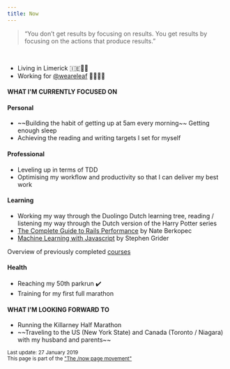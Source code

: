 ```yaml
---
title: Now
---
```


> “You don’t get results by focusing on results. You get results by focusing on the actions that produce results.”

<br/>

<ul class="disc">
  <li>Living in Limerick 🇮🇪🐑🍻</li>
  <li>Working for <a href="http://weareleaf.com" target="_blank">@weareleaf</a> 👩🏼‍💻🌿</li>
</ul>

#### WHAT I'M CURRENTLY FOCUSED ON

#### Personal

<ul class="disc">
  <li>~~Building the habit of getting up at 5am every morning~~ Getting enough sleep</li>
  <li>Achieving the reading and writing targets I set for myself</li>
</ul>

#### Professional

<ul class="disc">
  <li>Leveling up in terms of TDD</li>
  <li>Optimising my workflow and productivity so that I can deliver my best work</li>
</ul>

#### Learning

<ul class="disc">
  <li>Working my way through the Duolingo Dutch learning tree, reading / listening my way through the Dutch version of the Harry Potter series</li>
  <li><a href="https://www.railsspeed.com/" target="_blank">The Complete Guide to Rails Performance</a> by Nate Berkopec</li>
  <li><a href="https://www.udemy.com/machine-learning-with-javascript/learn/v4/overview" target="_blank">Machine Learning with Javascript</a> by Stephen Grider</li>
</ul>

Overview of previously completed <a href="/courses">courses</a>

#### Health

<ul class="disc">
  <li>Reaching my 50th parkrun ✔️</li>
  <li>Training for my first full marathon</li>
</ul>

#### WHAT I'M LOOKING FORWARD TO

<ul class="disc">
  <li>Running the Killarney Half Marathon</li>
  <li>~~Traveling to the US (New York State) and Canada (Toronto / Niagara) with my husband and parents~~</li>
</ul>

<small>Last update: 27 January 2019<br/>
This page is part of the <a href="https://sivers.org/nowff">"The /now page movement"</a></small>
